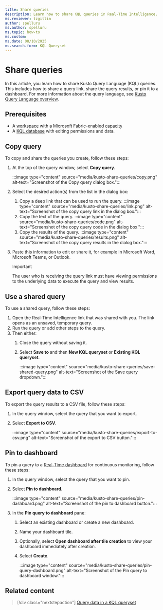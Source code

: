 ```yaml
---
title: Share queries
description: Learn how to share KQL queries in Real-Time Intelligence.
ms.reviewer: tzgitlin
author: spelluru
ms.author: spelluru
ms.topic: how-to
ms.custom:
ms.date: 08/10/2025
ms.search.form: KQL Queryset
---
```

# Share queries

In this article, you learn how to share Kusto Query Language (KQL) queries. This includes how to share a query link, share the query results, or pin it to a dashboard. For more information about the query language, see [Kusto Query Language overview](/azure/data-explorer/kusto/query/index?context=/fabric/context/context).

## Prerequisites

* A [workspace](../fundamentals/create-workspaces.md) with a Microsoft Fabric-enabled [capacity](../enterprise/licenses.md#capacity)
* A [KQL database](create-database.md) with editing permissions and data.

## Copy query

To copy and share the queries you create, follow these steps:

1. At the top of the query window, select **Copy query**.

    :::image type="content" source="media/kusto-share-queries/copy.png" alt-text="Screenshot of the Copy query dialog box.":::
1. Select the desired action(s) from the list in the dialog box:
    1. Copy a deep link that can be used to run the query.
        :::image type="content" source="media/kusto-share-queries/link.png" alt-text="Screenshot of the copy query link in the dialog box.":::
    1. Copy the text of the query.
        :::image type="content" source="media/kusto-share-queries/code.png" alt-text="Screenshot of the copy query code in the dialog box.":::
    1. Copy the results of the query.
        :::image type="content" source="media/kusto-share-queries/results.png" alt-text="Screenshot of the copy query results in the dialog box.":::
1. Paste this information to edit or share it, for example in Microsoft Word, Microsoft Teams, or Outlook.

    > [!IMPORTANT]
    > The user who is receiving the query link must have viewing permissions to the underlying data to execute the query and view results.

## Use a shared query

To use a shared query, follow these steps:

1. Open the Real-Time Intelligence link that was shared with you. The link opens as an unsaved, temporary query.
1. Run the query or add other steps to the query.
1. Then either:
    1. Close the query without saving it.
    1. Select **Save to** and then **New KQL queryset** or **Existing KQL queryset**.

        :::image type="content" source="media/kusto-share-queries/save-shared-query.png" alt-text="Screenshot of the Save query dropdown.":::

## Export query data to CSV

To export the query results to a CSV file, follow these steps:

1. In the query window, select the query that you want to export.

1. Select **Export to CSV**.

    :::image type="content" source="media/kusto-share-queries/export-to-csv.png" alt-text="Screenshot of the export to CSV button.":::

## Pin to dashboard

To pin a query to a [Real-Time dashboard](dashboard-real-time-create.md) for continuous monitoring, follow these steps:

1. In the query window, select the query that you want to pin.

1. Select **Pin to dashboard**.

    :::image type="content" source="media/kusto-share-queries/pin-dashboard.png" alt-text="Screenshot of the pin to dashboard button.":::

1. In the **Pin query to dashboard** pane:
    1. Select an existing dashboard or create a new dashboard.
    1. Name your dashboard tile.
    1. Optionally, select **Open dashboard after tile creation** to view your dashboard immediately after creation.
    1. Select **Create**.

        :::image type="content" source="media/kusto-share-queries/pin-query-dashboard.png" alt-text="Screenshot of the Pin query to dashboard window.":::

## Related content

> [!div class="nextstepaction"]
> [Query data in a KQL queryset](kusto-query-set.md)
